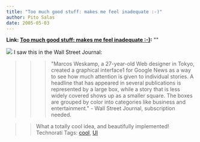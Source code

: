 ```yaml
---
title: "Too much good stuff: makes me feel inadequate :-)"
author: Pito Salas
date: 2005-05-03
---
```


**Link: [Too much good stuff: makes me feel inadequate :-)](None):** ""

[![](https://i0.wp.com/online.wsj.com/public/resources/images/Google1_05042805022005145321.jpg?w=584)](<http://www.marumushi.com/apps/newsmap/newsmap.cfm>)
I saw this in the Wall Street Journal:

>>

>>> "Marcos Weskamp, a 27-year-old Web designer in Tokyo, created a graphical
interface1 for Google News as a way to see how much attention is given to
individual stories. A headline that has appeared in several publications is
represented by a large box, while a story that is less widely covered shows up
as a smaller square. The boxes are grouped by color into categories like
business and entertainment." - Wall Street Journal, subscription needed.

>>

>> What a totally cool idea, and beautifully implemented! Technorati Tags:
[cool](<http://technorati.com/tag/cool>), [UI](<http://technorati.com/tag/UI>)


